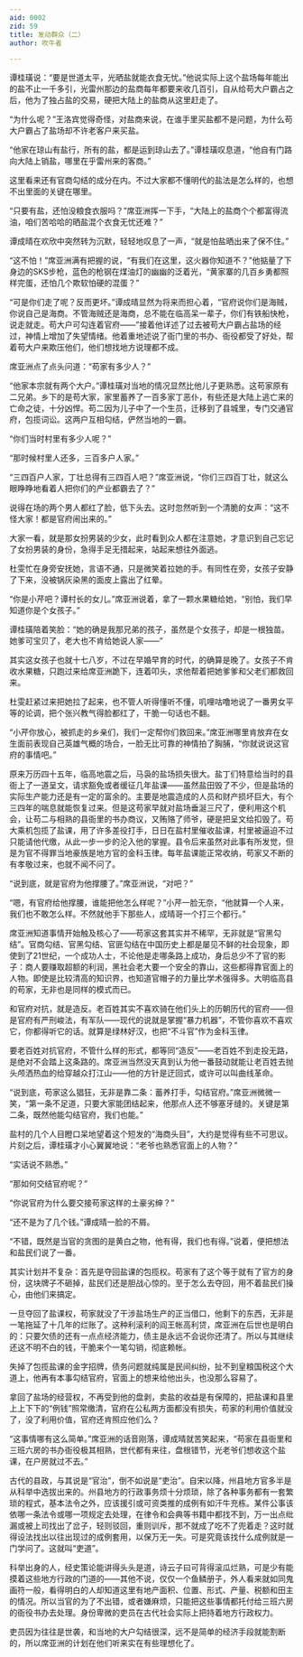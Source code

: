 ```yaml
---
aid: 0002
zid: 59
title: 发动群众（二）
author: 吹牛者

---
```




  谭桂璜说：“要是世道太平，光晒盐就能衣食无忧。”他说实际上这个盐场每年能出的盐不止一千多引，光雷州那边的盐商每年都要来收几百引，自从给苟大户霸占之后，他为了独占盐的交易，硬把大陆上的盐商从这里赶走了。

  “为什么呢？”王洛宾觉得奇怪，对盐商来说，在谁手里买盐都不是问题，为什么苟大户霸占了盐场却不许老客户来买盐。

  “他家在琼山有盐行，所有的盐，都是运到琼山去了。”谭桂璜叹息道，“他自有门路向大陆上销盐，哪里在乎雷州来的客商。”

  这里看来还有官商勾结的成分在内。不过大家都不懂明代的盐法是怎么样的，也想不出里面的关键在哪里。

  “只要有盐，还怕没粮食衣服吗？”席亚洲挥一下手，“大陆上的盐商个个都富得流油，咱们苦哈哈的晒盐混个衣食无忧还难？”

  谭成晴在欢欣中突然转为沉默，轻轻地叹息了一声，“就是怕盐晒出来了保不住。”

  “这不怕！”席亚洲满有把握的说，“有我们在这里，这火器你知道不？”他掂量了下身边的SKS步枪，蓝色的枪钢在煤油灯的幽幽的泛着光，“黄家寨的几百乡勇都照样完蛋，还怕几个欺软怕硬的混蛋？”

  “可是你们走了呢？反而更坏。”谭成晴显然为将来而担心着，“官府说你们是海贼，你说自己是海商。不管海贼还是海商，总不能在临高呆一辈子，你们有铁船快枪，说走就走。苟大户可勾连着官府——”接着他详述了过去被苟大户霸占盐场的经过，神情上增加了失望情绪。他着重地述说了衙门里的书办、衙役都受了好处，帮着苟大户来欺压他们，他们想找地方说理都不成。

  席亚洲点了点头问道：“苟家有多少人？”

  “他家本宗就有两个大户。”谭桂璜对当地的情况显然比他儿子更熟悉。这苟家原有二兄弟。乡下的是苟大家，家里蓄养了一百多家丁恶仆，有些还是大陆上逃亡来的亡命之徒，十分凶悍。苟二因为儿子中了一个生员，迁移到了县城里，专门交通官府，包揽词讼。这两户互相勾结，俨然当地的一霸。

  “你们当时村里有多少人呢？”

  “那时候村里人还多，三百多户人家。”

  “三四百户人家，丁壮总得有三四百人吧？”席亚洲说，“你们三四百丁壮，就这么眼睁睁地看着人把你们的产业都霸去了？”

  说得在场的两个男人都红了脸，低下头去。这时忽然听到一个清脆的女声：“这不怪大家！都是官府闹出来的。”

  大家一看，就是那女扮男装的少女，此时看到众人都在注意她，才意识到自己忘记了女扮男装的身份，急得手足无措起来，站起来想往外面逃。

  杜雯忙在身旁安抚她，言语不通，只是微笑着拉她的手。有同性在旁，女孩子安静了下来，没被锅灰染黑的面皮上露出了红晕。

  “你是小芹吧？谭村长的女儿。”席亚洲说着，拿了一颗水果糖给她，“别怕，我们早知道你是个女孩子。”

  谭桂璜陪着笑脸：“她的确是我那兄弟的孩子，虽然是个女孩子，却是一根独苗。她爹可宝贝了，老大也不肯给她说人家——”

  其实这女孩子也就十七八岁，不过在早婚早育的时代，的确算是晚了。女孩子不肯收水果糖，只跑过来给席亚洲跪下，连着叩头，求他帮着把她爹爹和父老们都救回来。

  杜雯赶紧过来把她拉了起来，也不管人听得懂听不懂，叽哩咕噜地说了一番男女平等的论调，把个张兴教气得脸都红了，干脆一句话也不翻。

  “小芹你放心，被抓走的乡亲们，我们一定帮你们救回来。”席亚洲哪里肯放弃在女生面前表现自己英雄气概的场合，一脸无比可靠的神情拍了胸脯，“你就说说这官府的事情吧。”

  原来万历四十五年，临高地震之后，马袅的盐场损失很大。盐丁们特意给当时的县衙上了一道呈文，请求豁免或者缓征几年盐课——虽然盐田毁了不少，但是盐场的实际生产能力还是有一定的富余的。主要是地震造成的人员和财产损坏巨大，有个三四年的喘息就能恢复过来。但是这苟家早就对盐场垂涎三尺了，便利用这个机会，让苟二与相熟的县衙里的书办商议，又贿赂了师爷，硬是把呈文给扣毁了。苟大乘机包揽了盐课，用了许多差役打手，日日在盐村里催收盐课，村里被逼迫不过只能请他代缴，从此一步一步的沦入他的掌握。县令后来虽然对此事有所发觉，但是为官不得罪当地豪族是地方官的金科玉律。每年盐课能正常收纳，苟家又不断的有孝敬过来，也就不闻不问了。

  “说到底，就是官府为他撑腰了。”席亚洲说，“对吧？”

  “嗯，有官府给他撑腰，谁能把他怎么样呢？”小芹一脸无奈，“他就算一个人来，我们也不敢怎么样。不然就他手下那些人，成晴哥一个打三个都行。”

  席亚洲知道事情开始触及核心了——苟家这套其实并不稀罕，无非就是“官黑勾结”。官商勾结、官黑勾结、官匪勾结在中国历史上都是屡见不鲜的社会现象，即使到了21世纪，一个成功人士，不论他是走哪条路上成功，身后总少不了官的影子：商人要赚取超额的利润，黑社会老大要一个安全的靠山，这些都得靠官面上的人物。即使是比较清高的知识界，也知道官帽子的力量比学术强得多。大明临高县的苟家，无非也是同样的模式而已。

  和官府对抗，就是造反。老百姓其实不喜欢骑在他们头上的历朝历代的官府——但是官府有严刑峻法，有军队——现代的说就是掌握“暴力机器”，不管你喜欢不喜欢它，你都得听它的话。就算是绿林好汉，也把“不斗官”作为金科玉律。

  要老百姓对抗官府，不管什么样的形式，都等同“造反”——老百姓不到走投无路，是绝对不会踏上这条路的。席亚洲当然没天真到认为他一番鼓动就能让老百姓去抛头颅洒热血的给穿越众打江山——他的方针是迂回式，或许可以叫曲线革命。

  “说到底，苟家这么猖狂，无非是靠二条：蓄养打手，勾结官府。”席亚洲微微一笑，“第一条不足道，只要大家能团结起来，他那点人还不够塞牙缝的。关键是第二条，既然他能勾结官府，我们也能。”

  盐村的几个人目瞪口呆地望着这个短发的“海商头目”，大约是觉得有些不可思议。片刻之后，谭桂璜才小心翼翼地说：“老爷也熟悉官面上的人物？”

  “实话说不熟悉。”

  “那如何交结官府呢？”

  “你说官府为什么要交接苟家这样的土豪劣绅？”

  “还不是为了几个钱。”谭成晴一脸的不屑。

  “不错，既然是当官的贪图的是黄白之物，他有得，我们也有得。”说着，便把想法和盐民们说了一番。

  其实计划并不复杂：首先是夺回盐课的包揽权。苟家有了这个等于就有了官方的身份，这块牌子不砸掉，盐民们还是胆战心惊的。至于怎么去夺回，用不着盐民们操心，由他们来搞定。

  一旦夺回了盐课权，苟家就没了干涉盐场生产的正当借口，他剩下的东西，无非是一笔拖延了十几年的烂账了。这种利滚利的阎王帐高利贷，席亚洲在后世也是明白的：只要欠债的还有一点点经济能力，债主是永远不会说你还清了。所以与其继续还这不明不白的钱，干脆来个一笔勾销，彻底赖帐。

  失掉了包揽盐课的金字招牌，债务问题就纯属是民间纠纷，扯不到皇粮国税这个大道上，他再有本事勾结官府，官面上的想来给他出头，也没那么容易了。

  拿回了盐场的经营权，不再受到他的盘剥，卖盐的收益是有保障的，把盐课和县里上上下下的“例钱”照常缴清，官府在公私两方面都没有损失，苟家的利用价值就没了，没了利用价值，官府还肯照应他们么？

  “这事情哪有这么简单。”席亚洲的话音刚落，谭成晴就苦笑起来，“苟家在县衙里和三班六房的书办衙役极其相熟，世代都有来往，盘根错节，光老爷们想收这个盐课，在户房就过不去。”

  古代的县政，与其说是“官治”，倒不如说是“吏治”。自宋以降，州县地方官多半是从科举中选拔出来的。州县地方的行政事务烦十分烦琐，除了各种事务都有一套繁琐的程式，基本法令之外，应该援引或可资类推的成例有如汗牛充栋。某件公事该依哪一条法令或哪一项规定去处理，在律令和会典等书籍中都找不到，万一出点纰漏或被上司找出了岔子，轻则驳回，重则训斥，那不就成了吃不了兜着走？这时就得设法找出以往出现过的成例套用，以保万无一失。可是究竟该找什么成例就是一门学问了。这就叫“吏道”。

  科举出身的人，经史策论能讲得头头是道，诗云子曰可背得滚瓜烂熟，可是少有能摸着这些地方行政的门道的——其他不说，仅仅一个鱼鳞册子，外人看来就如同鬼画符一般，看得明白的人却知道这里有地产面积、位置、形式、产量、税额和田主的情况。所以当官的为了不出错，或者嫌麻烦，只能把这些事情都托付给三班六房的衙役书办去处理。身份卑微的吏员在古代社会实际上把持着地方行政权力。

  吏员因为往往是世袭，和当地的大户勾结很深，远不是简单的经济手段就能割断的，所以席亚洲的计划在他们听来实在有些理想化了。



